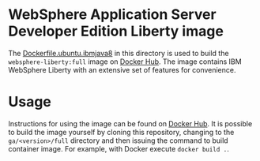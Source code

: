 # WebSphere Application Server Developer Edition Liberty image

The [Dockerfile.ubuntu.ibmjava8](Dockerfile.ubuntu.ibmjava8) in this directory is used to build the `websphere-liberty:full` image on [Docker Hub](https://registry.hub.docker.com/_/websphere-liberty/). The image contains IBM WebSphere Liberty with an extensive set of features for convenience.

# Usage

Instructions for using the image can be found on [Docker Hub](https://registry.hub.docker.com/_/websphere-liberty/). It is possible to build the image yourself by cloning this repository, changing to the `ga/<version>/full` directory and then issuing the command to build container image. For example, with Docker execute `docker build .`.
